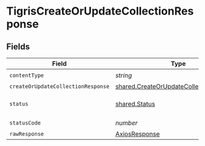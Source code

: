# TigrisCreateOrUpdateCollectionResponse


## Fields

| Field                                                                                              | Type                                                                                               | Required                                                                                           | Description                                                                                        |
| -------------------------------------------------------------------------------------------------- | -------------------------------------------------------------------------------------------------- | -------------------------------------------------------------------------------------------------- | -------------------------------------------------------------------------------------------------- |
| `contentType`                                                                                      | *string*                                                                                           | :heavy_check_mark:                                                                                 | N/A                                                                                                |
| `createOrUpdateCollectionResponse`                                                                 | [shared.CreateOrUpdateCollectionResponse](../../models/shared/createorupdatecollectionresponse.md) | :heavy_minus_sign:                                                                                 | OK                                                                                                 |
| `status`                                                                                           | [shared.Status](../../models/shared/status.md)                                                     | :heavy_minus_sign:                                                                                 | Default error response                                                                             |
| `statusCode`                                                                                       | *number*                                                                                           | :heavy_check_mark:                                                                                 | N/A                                                                                                |
| `rawResponse`                                                                                      | [AxiosResponse](https://axios-http.com/docs/res_schema)                                            | :heavy_minus_sign:                                                                                 | N/A                                                                                                |